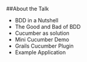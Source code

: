 ##About the Talk

* BDD in a Nutshell
* The Good and Bad of BDD
* Cucumber as solution
* Mini Cucumber Demo
* Grails Cucumber Plugin
* Example Application